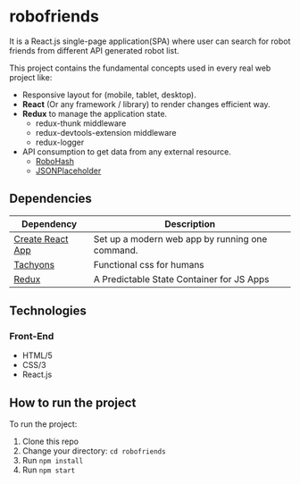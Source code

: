 # robofriends

It is a React.js single-page application(SPA) where user can search for robot friends from different API generated robot list.

This project contains the fundamental concepts used in every real web project like: 
 * Responsive layout for (mobile, tablet, desktop).
 * **React** (Or any framework / library) to render changes efficient way.
 * **Redux** to manage the application state.
   * redux-thunk middleware
   * redux-devtools-extension middleware
   * redux-logger
 * API consumption to get data from any external resource.
   * [RoboHash](https://robohash.org/)
   * [JSONPlaceholder](https://jsonplaceholder.typicode.com/)

## Dependencies

|  Dependency | Description  |
|---|---|
| [Create React App](https://github.com/facebook/create-react-app)  |  Set up a modern web app by running one command. |
| [Tachyons](https://tachyons.io/)  |  Functional css for humans  |
| [Redux](https://es.redux.js.org/) | A Predictable State Container for JS Apps |

## Technologies

### Front-End
- HTML/5
- CSS/3
- React.js

## How to run the project

To run the project:

1. Clone this repo
2. Change your directory: `cd robofriends`
3. Run `npm install`
4. Run `npm start`
